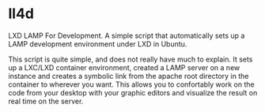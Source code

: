 # ll4d
LXD LAMP For Development.
A simple script that automatically sets up a LAMP development environment under LXD in Ubuntu.

This script is quite simple, and does not really have much to explain.
It sets up a LXC/LXD container environment, created a LAMP server on a new instance and 
creates a symbolic link from the apache root directory in the container to wherever you want.
This allows you to confortably work on the code from your desktop with your graphic editors 
and visualize the result on real time on the server.
